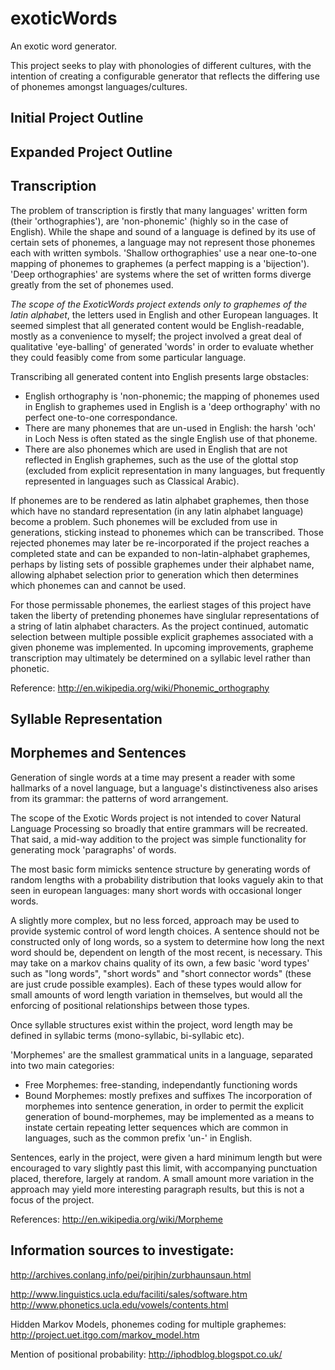 exoticWords
===========

An exotic word generator.

This project seeks to play with phonologies of different cultures, with the intention of creating a configurable generator that reflects the differing use of phonemes amongst languages/cultures.

<h2>Initial Project Outline</h2>



<h2>Expanded Project Outline</h2>



<h2>Transcription</h2>

The problem of transcription is firstly that many languages' written form (their 'orthographies'), are 'non-phonemic' (highly so in the case of English). While the shape and sound of a language is defined by its use of certain sets of phonemes, a language may not represent those phonemes each with written symbols. 'Shallow orthographies' use a near one-to-one mapping of phonemes to graphemes (a perfect mapping is a 'bijection'). 'Deep orthographies' are systems where the set of written forms diverge greatly from the set of phonemes used.

*The scope of the ExoticWords project extends only to graphemes of the latin alphabet*, the letters used in English and other European languages. It seemed simplest that all generated content would be English-readable, mostly as a convenience to myself; the project involved a great deal of qualitative 'eye-balling' of generated 'words' in order to evaluate whether they could feasibly come from some particular language.

Transcribing all generated content into English presents large obstacles:
* English orthography is 'non-phonemic; the mapping of phonemes used in English to graphemes used in English is a 'deep orthography' with no perfect one-to-one correspondance. 
* There are many phonemes that are un-used in English: the harsh 'och' in Loch Ness is often stated as the single English use of that phoneme. 
* There are also phonemes which are used in English that are not reflected in English graphemes, such as the use of the glottal stop (excluded from explicit representation in many languages, but frequently represented in languages such as Classical Arabic).

If phonemes are to be rendered as latin alphabet graphemes, then those which have no standard representation (in any latin alphabet language) become a problem. Such phonemes will be excluded from use in generations, sticking instead to phonemes which can be transcribed. Those rejected phonemes may later be re-incorporated if the project reaches a completed state and can be expanded to non-latin-alphabet graphemes, perhaps by listing sets of possible graphemes under their alphabet name, allowing alphabet selection prior to generation which then determines which phonemes can and cannot be used.

For those permissable phonemes, the earliest stages of this project have taken the liberty of pretending phonemes have singlular representations of a string of latin alphabet characters. As the project continued, automatic selection between multiple possible explicit graphemes associated with a given phoneme was implemented. In upcoming improvements, grapheme transcription may ultimately be determined on a syllabic level rather than phonetic.

Reference: 
http://en.wikipedia.org/wiki/Phonemic_orthography

<h2>Syllable Representation</h2>

<h2>Morphemes and Sentences</h2>

Generation of single words at a time may present a reader with some hallmarks of a novel language, but a language's distinctiveness also arises from its grammar: the patterns of word arrangement.

The scope of the Exotic Words project is not intended to cover Natural Language Processing so broadly that entire grammars will be recreated. That said, a mid-way addition to the project was simple functionality for generating mock 'paragraphs' of words.

The most basic form mimicks sentence structure by generating words of random lengths with a probability distribution that looks vaguely akin to that seen in european languages: many short words with occasional longer words.

A slightly more complex, but no less forced, approach may be used to provide systemic control of word length choices. A sentence should not be constructed only of long words, so a system to determine how long the next word should be, dependent on length of the most recent, is necessary. This may take on a markov chains quality of its own, a few basic 'word types' such as "long words", "short words" and "short connector words" (these are just crude possible examples). Each of these types would allow for small amounts of word length variation in themselves, but would all the enforcing of positional relationships between those types. 

Once syllable structures exist within the project, word length may be defined in syllabic terms (mono-syllabic, bi-syllabic etc).

'Morphemes' are the smallest grammatical units in a language, separated into two main categories:
* Free Morphemes: free-standing, independantly functioning words
* Bound Morphemes: mostly prefixes and suffixes
The incorporation of morphemes into sentence generation, in order to permit the explicit generation of bound-morphemes, may be implemented as a means to instate certain repeating letter sequences which are common in languages, such as the common prefix 'un-' in English.

Sentences, early in the project, were given a hard minimum length but were encouraged to vary slightly past this limit, with accompanying punctuation placed, therefore, largely at random. A small amount more variation in the approach may yield more interesting paragraph results, but this is not a focus of the project.

References: 
http://en.wikipedia.org/wiki/Morpheme

<h2>Information sources to investigate:</h2>

http://archives.conlang.info/pei/pirjhin/zurbhaunsaun.html

http://www.linguistics.ucla.edu/faciliti/sales/software.htm
http://www.phonetics.ucla.edu/vowels/contents.html

Hidden Markov Models, phonemes coding for multiple graphemes:
http://project.uet.itgo.com/markov_model.htm

Mention of positional probability:
http://iphodblog.blogspot.co.uk/ 
